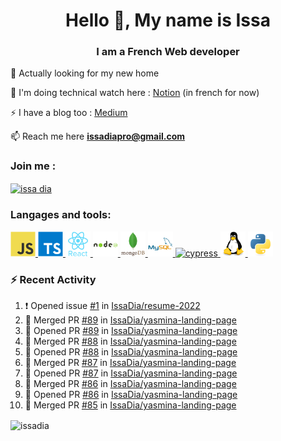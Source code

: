 <h1 align="center">Hello 👋, My name is Issa</h1>
<h3 align="center">I am a French Web developer</h3>


🔭 Actually looking for my new home


📝 I'm doing technical watch here :  [Notion](https://www.notion.so/Veille-Techno-Issa-2572f315bd9348c3a13dcb8b8c3cdb0d) (in french for now)

⚡ I have a blog too : [Medium](https://medium.com/@issadia)

📫 Reach me here **issadiapro@gmail.com**

<h3 align="left">Join me :</h3>
<p align="left">
<a href="https://linkedin.com/in/issa-dia-dev/" target="blank"><img align="center" src="https://raw.githubusercontent.com/rahuldkjain/github-profile-readme-generator/master/src/images/icons/Social/linked-in-alt.svg" alt="issa dia" height="30" width="40" /></a>
</p>

<h3 align="left">Langages and tools:</h3>
<p align="left"> 
  <a href="https://developer.mozilla.org/en-US/docs/Web/JavaScript" target="_blank"> <img src="https://raw.githubusercontent.com/devicons/devicon/master/icons/javascript/javascript-original.svg" alt="javascript" width="40" height="40"/> </a>
  <a href="https://www.typescriptlang.org/" target="_blank"> <img src="https://raw.githubusercontent.com/devicons/devicon/master/icons/typescript/typescript-original.svg" alt="typescript" width="40" height="40"/> </a>
  <a href="https://reactjs.org/" target="_blank"> <img src="https://raw.githubusercontent.com/devicons/devicon/master/icons/react/react-original-wordmark.svg" alt="react" width="40" height="40"/> </a>
  <a href="https://nodejs.org" target="_blank"> <img src="https://raw.githubusercontent.com/devicons/devicon/master/icons/nodejs/nodejs-original-wordmark.svg" alt="nodejs" width="40" height="40"/> </a>
   <a href="https://www.mongodb.com/" target="_blank"> <img src="https://raw.githubusercontent.com/devicons/devicon/master/icons/mongodb/mongodb-original-wordmark.svg" alt="mongodb" width="40" height="40"/> </a>
  <a href="https://www.mysql.com/" target="_blank"> <img src="https://raw.githubusercontent.com/devicons/devicon/master/icons/mysql/mysql-original-wordmark.svg" alt="mysql" width="40" height="40"/> </a>
  <a href="https://www.cypress.io" target="_blank"> <img src="https://raw.githubusercontent.com/simple-icons/simple-icons/6e46ec1fc23b60c8fd0d2f2ff46db82e16dbd75f/icons/cypress.svg" alt="cypress" width="40" height="40"/> </a>
  <a href="https://www.linux.org/" target="_blank"> <img src="https://raw.githubusercontent.com/devicons/devicon/master/icons/linux/linux-original.svg" alt="linux" width="40" height="40"/> </a> 
    <a href="https://www.python.org" target="_blank"> <img src="https://raw.githubusercontent.com/devicons/devicon/master/icons/python/python-original.svg" alt="python" width="40" height="40"/> </a>
</p>

### :zap: Recent Activity

<!--START_SECTION:activity-->
1. ❗️ Opened issue [#1](https://github.com/IssaDia/resume-2022/issues/1) in [IssaDia/resume-2022](https://github.com/IssaDia/resume-2022)
2. 🎉 Merged PR [#89](https://github.com/IssaDia/yasmina-landing-page/pull/89) in [IssaDia/yasmina-landing-page](https://github.com/IssaDia/yasmina-landing-page)
3. 💪 Opened PR [#89](https://github.com/IssaDia/yasmina-landing-page/pull/89) in [IssaDia/yasmina-landing-page](https://github.com/IssaDia/yasmina-landing-page)
4. 🎉 Merged PR [#88](https://github.com/IssaDia/yasmina-landing-page/pull/88) in [IssaDia/yasmina-landing-page](https://github.com/IssaDia/yasmina-landing-page)
5. 💪 Opened PR [#88](https://github.com/IssaDia/yasmina-landing-page/pull/88) in [IssaDia/yasmina-landing-page](https://github.com/IssaDia/yasmina-landing-page)
6. 🎉 Merged PR [#87](https://github.com/IssaDia/yasmina-landing-page/pull/87) in [IssaDia/yasmina-landing-page](https://github.com/IssaDia/yasmina-landing-page)
7. 💪 Opened PR [#87](https://github.com/IssaDia/yasmina-landing-page/pull/87) in [IssaDia/yasmina-landing-page](https://github.com/IssaDia/yasmina-landing-page)
8. 🎉 Merged PR [#86](https://github.com/IssaDia/yasmina-landing-page/pull/86) in [IssaDia/yasmina-landing-page](https://github.com/IssaDia/yasmina-landing-page)
9. 💪 Opened PR [#86](https://github.com/IssaDia/yasmina-landing-page/pull/86) in [IssaDia/yasmina-landing-page](https://github.com/IssaDia/yasmina-landing-page)
10. 🎉 Merged PR [#85](https://github.com/IssaDia/yasmina-landing-page/pull/85) in [IssaDia/yasmina-landing-page](https://github.com/IssaDia/yasmina-landing-page)
<!--END_SECTION:activity-->

<p><img align="center" src="https://github-readme-streak-stats.herokuapp.com/?user=issadia&" alt="issadia" /></p>

